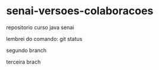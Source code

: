 # senai-versoes-colaboracoes
repositorio curso java senai

lembrei do comando: git status

segundo branch

terceira brach